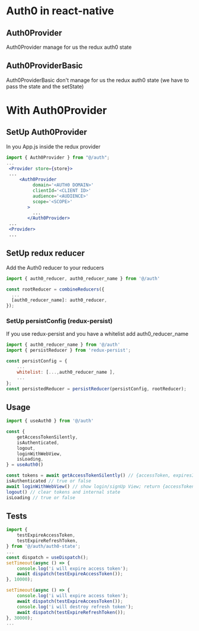 # Auth0 in react-native

## Auth0Provider

Auth0Provider manage for us the redux auth0 state

## Auth0ProviderBasic

Auth0ProviderBasic don't manage for us the redux auth0 state (we have to pass the state and the setState)

# With Auth0Provider

## SetUp Auth0Provider

In you App.js inside the redux provider

```jsx
import { Auth0Provider } from "@/auth";
...
 <Provider store={store}>
 ...
	 <Auth0Provider
	      domain='<AUTH0 DOMAIN>'
	      clientId='<CLIENT ID>'
	      audience='<AUDIENCE>'
	      scope='<SCOPE>'
	    >
	      ...
	    </Auth0Provider>
 ...
 <Provider>
 ...
```

## SetUp redux reducer

Add the Auth0 reducer to your reducers

```jsx
import { auth0_reducer, auth0_reducer_name } from '@/auth'

const rootReducer = combineReducers({
  ...
  [auth0_reducer_name]: auth0_reducer,
});


```

### SetUp persistConfig (redux-persist)

If you use redux-persist and you have a whitelist add auth0_reducer_name

```jsx
import { auth0_reducer_name } from '@/auth'
import { persistReducer } from 'redux-persist';

const persistConfig = {
	...
	whitelist: [...,auth0_reducer_name ],
	...
};
const persistedReducer = persistReducer(persistConfig, rootReducer);

```

## Usage

```jsx
import { useAuth0 } from '@/auth'

const {
	getAccessTokenSilently,
	isAuthenticated,
	logout,
	loginWithWebView,
	isLoading,
} = useAuth0()

const tokens = await getAccessTokenSilently() // {accessToken, expiresIn, refreshToken} OR null if all tokens expired
isAuthenticated // true or false
await loginWithWebView() // show login/signUp View; return {accessToken, expiresIn, refreshToken}
logout() // clear tokens and internal state
isLoading // true or false
```

## Tests

```jsx
import {
	testExpireAccessToken,
	testExpireRefreshToken,
} from '@/auth/auth0-state';
...
const dispatch = useDispatch();
setTimeout(async () => {
	console.log('i will expire access token');
	await dispatch(testExpireAccessToken());
}, 10000);

setTimeout(async () => {
	console.log('i will expire access token');
	await dispatch(testExpireAccessToken());
	console.log('i will destroy refresh token');
	await dispatch(testExpireRefreshToken());
}, 30000);
...
```
